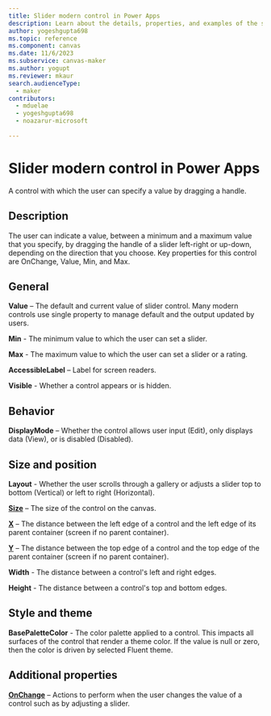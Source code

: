 ```yaml
---
title: Slider modern control in Power Apps
description: Learn about the details, properties, and examples of the slider modern control in Power Apps.
author: yogeshgupta698
ms.topic: reference
ms.component: canvas
ms.date: 11/6/2023
ms.subservice: canvas-maker
ms.author: yogupt
ms.reviewer: mkaur
search.audienceType: 
  - maker
contributors:
  - mduelae
  - yogeshgupta698
  - noazarur-microsoft
  
---
```

# Slider modern control in Power Apps

A control with which the user can specify a value by dragging a handle.

## Description
The user can indicate a value, between a minimum and a maximum value that you specify, by dragging the handle of a slider left-right or up-down, depending on the direction that you choose. Key properties for this control are OnChange, Value, Min, and Max.

## General

**Value** – The default and current value of slider control. Many modern controls use single property to manage default and the output updated by users.

**Min** - The minimum value to which the user can set a slider.

**Max** - The maximum value to which the user can set a slider or a rating.

**AccessibleLabel** – Label for screen readers.

**Visible** - Whether a control appears or is hidden.

## Behavior

**DisplayMode** – Whether the control allows user input (Edit), only displays data (View), or is disabled (Disabled).

## Size and position

**Layout** - Whether the user scrolls through a gallery or adjusts a slider top to bottom (Vertical) or left to right (Horizontal).

**[Size](../properties-text.md)** – The size of the control on the canvas.

**[X](../properties-size-location.md)** – The distance between the left edge of a control and the left edge of its parent container (screen if no parent container).

**[Y](../properties-size-location.md)** – The distance between the top edge of a control and the top edge of the parent container (screen if no parent container).

**Width** - The distance between a control's left and right edges. 

**Height** - The distance between a control's top and bottom edges. 

## Style and theme

**BasePaletteColor** - The color palette applied to a control. This impacts all surfaces of the control that render a theme color. If the value is null or zero, then the color is driven by selected Fluent theme.

## Additional properties

**[OnChange](../properties-core.md)** – Actions to perform when the user changes the value of a control such as by adjusting a slider.
















